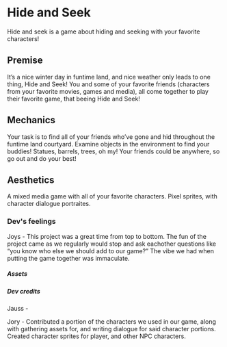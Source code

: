 # Hide and Seek

Hide and seek is a game about hiding and seeking with your favorite characters!

## Premise
It’s a nice winter day in funtime land, and nice weather only leads to one thing, Hide and Seek! You and some of your favorite friends (characters from your favorite movies, games and media), all come together to play their favorite game, that beeing Hide and Seek! 


## Mechanics
Your task is to find all of your friends who’ve gone and hid throughout the funtime land courtyard. Examine objects in the environment to find your buddies! Statues, barrels, trees, oh my! Your friends could be anywhere, so go out and do your best!

## Aesthetics
A mixed media game with all of your favorite characters. Pixel sprites, with character dialogue portraites.

### Dev's feelings
Joys - This project was a great time from top to bottom. The fun of the project came as we regularly would stop and ask eachother questions like “you know who else we should add to our game?” The vibe we had when putting the game together was immaculate.


##### Assets

##### Dev credits
Jauss - 

Jory - Contributed a portion of the characters we used in our game, along with gathering assets for, and writing dialogue for said character portions. Created character sprites for player, and other NPC characters. 
